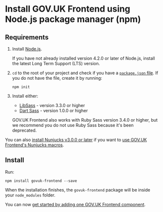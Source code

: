 # Install GOV.UK Frontend using Node.js package manager (npm)

## Requirements

1. Install [Node.js](https://nodejs.org/en/).

    If you have not already installed version 4.2.0 or later of Node.js, install the latest Long Term Support (LTS) version.

2. `cd` to the root of your project and check if you have a [`package.json` file](https://docs.npmjs.com/files/package.json). If you do not have the file, create it by running:

    ```
    npm init
    ```

3. Install either:

    - [LibSass](https://sass-lang.com/libsass) - version 3.3.0 or higher
    - [Dart Sass](https://www.npmjs.com/package/sass) - version 1.0.0 or higher

    GOV.UK Frontend also works with Ruby Sass version 3.4.0 or higher, but we recommend you do not use Ruby Sass because it's been deprecated.

You can also [install Nunjucks v3.0.0 or later](https://www.npmjs.com/package/nunjucks) if you want to [use GOV.UK Frontend's Nunjucks macros](https://design-system.service.gov.uk/get-started/production/#using-nunjucks-macros).

## Install

Run:

```
npm install govuk-frontend --save
```

When the installation finishes, the `govuk-frontend` package will be inside your `node_modules` folder.

You can now [get started by adding one GOV.UK Frontend component](/docs/installation/get-started.md).
